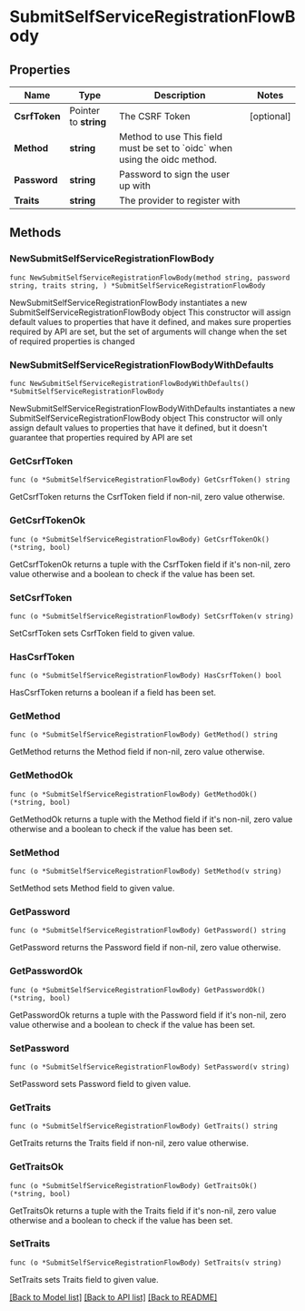 # SubmitSelfServiceRegistrationFlowBody

## Properties

Name | Type | Description | Notes
------------ | ------------- | ------------- | -------------
**CsrfToken** | Pointer to **string** | The CSRF Token | [optional] 
**Method** | **string** | Method to use  This field must be set to &#x60;oidc&#x60; when using the oidc method. | 
**Password** | **string** | Password to sign the user up with | 
**Traits** | **string** | The provider to register with | 

## Methods

### NewSubmitSelfServiceRegistrationFlowBody

`func NewSubmitSelfServiceRegistrationFlowBody(method string, password string, traits string, ) *SubmitSelfServiceRegistrationFlowBody`

NewSubmitSelfServiceRegistrationFlowBody instantiates a new SubmitSelfServiceRegistrationFlowBody object
This constructor will assign default values to properties that have it defined,
and makes sure properties required by API are set, but the set of arguments
will change when the set of required properties is changed

### NewSubmitSelfServiceRegistrationFlowBodyWithDefaults

`func NewSubmitSelfServiceRegistrationFlowBodyWithDefaults() *SubmitSelfServiceRegistrationFlowBody`

NewSubmitSelfServiceRegistrationFlowBodyWithDefaults instantiates a new SubmitSelfServiceRegistrationFlowBody object
This constructor will only assign default values to properties that have it defined,
but it doesn't guarantee that properties required by API are set

### GetCsrfToken

`func (o *SubmitSelfServiceRegistrationFlowBody) GetCsrfToken() string`

GetCsrfToken returns the CsrfToken field if non-nil, zero value otherwise.

### GetCsrfTokenOk

`func (o *SubmitSelfServiceRegistrationFlowBody) GetCsrfTokenOk() (*string, bool)`

GetCsrfTokenOk returns a tuple with the CsrfToken field if it's non-nil, zero value otherwise
and a boolean to check if the value has been set.

### SetCsrfToken

`func (o *SubmitSelfServiceRegistrationFlowBody) SetCsrfToken(v string)`

SetCsrfToken sets CsrfToken field to given value.

### HasCsrfToken

`func (o *SubmitSelfServiceRegistrationFlowBody) HasCsrfToken() bool`

HasCsrfToken returns a boolean if a field has been set.

### GetMethod

`func (o *SubmitSelfServiceRegistrationFlowBody) GetMethod() string`

GetMethod returns the Method field if non-nil, zero value otherwise.

### GetMethodOk

`func (o *SubmitSelfServiceRegistrationFlowBody) GetMethodOk() (*string, bool)`

GetMethodOk returns a tuple with the Method field if it's non-nil, zero value otherwise
and a boolean to check if the value has been set.

### SetMethod

`func (o *SubmitSelfServiceRegistrationFlowBody) SetMethod(v string)`

SetMethod sets Method field to given value.


### GetPassword

`func (o *SubmitSelfServiceRegistrationFlowBody) GetPassword() string`

GetPassword returns the Password field if non-nil, zero value otherwise.

### GetPasswordOk

`func (o *SubmitSelfServiceRegistrationFlowBody) GetPasswordOk() (*string, bool)`

GetPasswordOk returns a tuple with the Password field if it's non-nil, zero value otherwise
and a boolean to check if the value has been set.

### SetPassword

`func (o *SubmitSelfServiceRegistrationFlowBody) SetPassword(v string)`

SetPassword sets Password field to given value.


### GetTraits

`func (o *SubmitSelfServiceRegistrationFlowBody) GetTraits() string`

GetTraits returns the Traits field if non-nil, zero value otherwise.

### GetTraitsOk

`func (o *SubmitSelfServiceRegistrationFlowBody) GetTraitsOk() (*string, bool)`

GetTraitsOk returns a tuple with the Traits field if it's non-nil, zero value otherwise
and a boolean to check if the value has been set.

### SetTraits

`func (o *SubmitSelfServiceRegistrationFlowBody) SetTraits(v string)`

SetTraits sets Traits field to given value.



[[Back to Model list]](../README.md#documentation-for-models) [[Back to API list]](../README.md#documentation-for-api-endpoints) [[Back to README]](../README.md)


